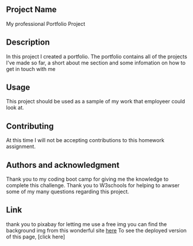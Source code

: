 ## Project Name
My professional Portfolio Project

## Description
In this project I created a portfolio. The portfolio contains all of the projects I've made so far, a short about me section and some infomation on how to get in touch with me 

## Usage
This project should be used as a sample of my work that employeer could look at. 

## Contributing
At this time I will not be accepting contributions to this homework assignment.


## Authors and acknowledgment
Thank you to my coding boot camp for giving me the knowledge to complete this challenge. Thank you to W3schools for helping to anwser some of my many questions regarding this project. 

## Link
thank you to pixabay for letting me use a free img 
you can find the background img from this wonderful site [here](https://pixabay.com/illustrations/sunflowers-background-flowers-8256666/)
To see the deployed version of this page, [click here]


